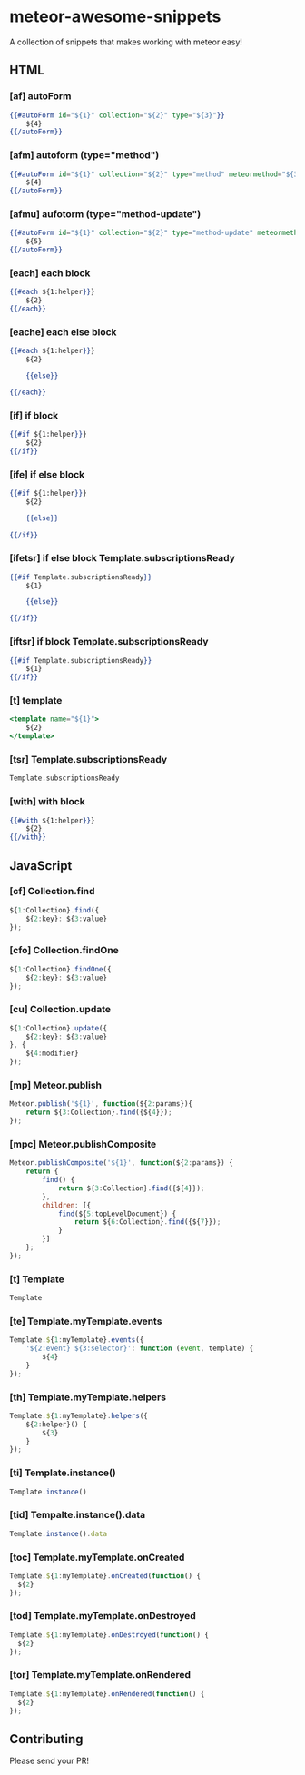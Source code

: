 # meteor-awesome-snippets
A collection of snippets that makes working with meteor easy!

## HTML

### [af] autoForm
```handlebars
{{#autoForm id="${1}" collection="${2}" type="${3}"}}
	${4}
{{/autoForm}}
```

### [afm] autoform (type="method")
```handlebars
{{#autoForm id="${1}" collection="${2}" type="method" meteormethod="${3}"}}
	${4}
{{/autoForm}}
```

### [afmu] aufotorm (type="method-update")
```handlebars
{{#autoForm id="${1}" collection="${2}" type="method-update" meteormethod="${3}" doc=${4}}}
	${5}
{{/autoForm}}
```

### [each] each block
```handlebars
{{#each ${1:helper}}} 
	${2}
{{/each}}
```

### [eache] each else block
```handlebars
{{#each ${1:helper}}} 
	${2}

	{{else}}

{{/each}}
```

### [if] if block
```handlebars
{{#if ${1:helper}}} 
	${2}
{{/if}}
```

### [ife] if else block
```handlebars
{{#if ${1:helper}}} 
	${2}

	{{else}}
	
{{/if}}
```

### [ifetsr] if else block Template.subscriptionsReady
```handlebars
{{#if Template.subscriptionsReady}}
	${1}

	{{else}}

{{/if}}
```

### [iftsr] if block Template.subscriptionsReady
```handlebars
{{#if Template.subscriptionsReady}}
	${1}
{{/if}}
```

### [t] template
```handlebars
<template name="${1}">
	${2}
</template>
```

### [tsr] Template.subscriptionsReady
```handlebars
Template.subscriptionsReady
```

### [with] with block
```handlebars
{{#with ${1:helper}}} 
	${2}
{{/with}}
```
 
## JavaScript

### [cf] Collection.find
```js
${1:Collection}.find({
	${2:key}: ${3:value}
});
```

### [cfo] Collection.findOne
```js
${1:Collection}.findOne({
	${2:key}: ${3:value}
});
```

### [cu] Collection.update
```js
${1:Collection}.update({
	${2:key}: ${3:value}
}, {
	${4:modifier}
});
```

### [mp] Meteor.publish
```js
Meteor.publish('${1}', function(${2:params}){
	return ${3:Collection}.find({${4}});	
});
```

### [mpc] Meteor.publishComposite
```js
Meteor.publishComposite('${1}', function(${2:params}) {
	return {
		find() {
			return ${3:Collection}.find({${4}});
		},
		children: [{
			find(${5:topLevelDocument}) {
				return ${6:Collection}.find({${7}});
			}
		}]
	};
});
```

### [t] Template
```js
Template
```

### [te] Template.myTemplate.events
```js
Template.${1:myTemplate}.events({
	'${2:event} ${3:selector}': function (event, template) {
		${4}
	}
});
```

### [th] Template.myTemplate.helpers
```js
Template.${1:myTemplate}.helpers({
	${2:helper}() {
		${3}
	}
});
```

### [ti] Template.instance()
```js
Template.instance()
```

### [tid] Tempalte.instance().data
```js
Template.instance().data
```

### [toc] Template.myTemplate.onCreated 
```js
Template.${1:myTemplate}.onCreated(function() {
  ${2}
});
```

### [tod] Template.myTemplate.onDestroyed
```js
Template.${1:myTemplate}.onDestroyed(function() {
  ${2}
});
```

### [tor] Template.myTemplate.onRendered
```js
Template.${1:myTemplate}.onRendered(function() {
  ${2}
});
```

## Contributing
Please send your PR!











